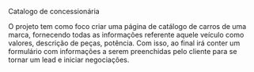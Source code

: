 Catalogo de concessionária

O projeto tem como foco criar uma página de catálogo de carros de uma marca, fornecendo todas as informações referente aquele veículo como valores, descrição de peças, potência.
Com isso, ao final irá conter um formulário com informações a serem preenchidas pelo cliente para se tornar um lead e iniciar negociações.
